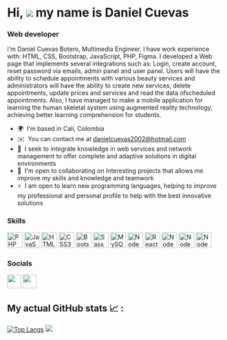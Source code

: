 # Hi, ![](https://user-images.githubusercontent.com/18350557/176309783-0785949b-9127-417c-8b55-ab5a4333674e.gif) my name is Daniel Cuevas

### Web developer

i'm Daniel Cuevas Botero, Multimedia Engineer. I have work experience with: HTML, CSS, Bootstrap, JavaScript, PHP, Figma. I developed a Web page that implements several integrations such as: Login, create account, reset password via emails, admin panel and user panel. Users will have the ability to schedule appointments with various beauty services and administrators will have the ability to create new services, delete appointments, update prices and services and read the data ofscheduled appointments. Also, I have managed to make a mobile application for learning the human skeletal system using augmented reality technology, achieving better learning comprehension for students.

* 🌍  I'm based in Cali, Colombia
* ✉️  You can contact me at [danielcuevas2002@hotmail.com](mailto:danielcuevas2002@hotmail.com)
* 🧠  I seek to integrate knowledge in web services and network management to offer complete and adaptive solutions in digital environments
* 🤝  I'm open to collaborating on Interesting projects that allows me improve my skills and knowledge and teamwork
* ⚡  I am open to learn new programming languages, helping to improve my professional and personal profile to help with the best innovative solutions

### Skills


<p align="left">
<a href="https://www.php.net/" target="_blank" rel="noreferrer"><img src="https://raw.githubusercontent.com/danielcranney/readme-generator/main/public/icons/skills/php-colored.svg" width="36" height="36" alt="PHP" /></a>
<a href="https://developer.mozilla.org/en-US/docs/Web/JavaScript" target="_blank" rel="noreferrer"><img src="https://raw.githubusercontent.com/danielcranney/readme-generator/main/public/icons/skills/javascript-colored.svg" width="36" height="36" alt="JavaScript" /></a>
<a href="https://developer.mozilla.org/en-US/docs/Glossary/HTML5" target="_blank" rel="noreferrer"><img src="https://raw.githubusercontent.com/danielcranney/readme-generator/main/public/icons/skills/html5-colored.svg" width="36" height="36" alt="HTML5" /></a>
<a href="https://www.w3.org/TR/CSS/#css" target="_blank" rel="noreferrer"><img src="https://raw.githubusercontent.com/danielcranney/readme-generator/main/public/icons/skills/css3-colored.svg" width="36" height="36" alt="CSS3" /></a>
<a href="https://getbootstrap.com/" target="_blank" rel="noreferrer"><img src="https://raw.githubusercontent.com/danielcranney/readme-generator/main/public/icons/skills/bootstrap-colored.svg" width="36" height="36" alt="Bootstrap" /></a>
<a href="https://sass-lang.com/" target="_blank" rel="noreferrer"><img src="https://raw.githubusercontent.com/danielcranney/readme-generator/main/public/icons/skills/sass-colored.svg" width="36" height="36" alt="Sass" /></a>
<a href="https://www.mysql.com/" target="_blank" rel="noreferrer"><img src="https://raw.githubusercontent.com/danielcranney/readme-generator/main/public/icons/skills/mysql-colored.svg" width="36" height="36" alt="MySQL" /></a>
<a href="https://nodejs.org/en/" target="_blank" rel="noreferrer"><img src="https://raw.githubusercontent.com/danielcranney/readme-generator/main/public/icons/skills/nodejs-colored.svg" width="36" height="36" alt="NodeJS" /></a>
<a href="https://react.dev" target="_blank" rel="noreferrer"><img src="https://raw.githubusercontent.com/danielcranney/readme-generator/main/public/icons/skills/react-colored.svg" width="36" height="36" alt="ReactJS" /></a>
<a href="https://www.figma.com" target="_blank" rel="noreferrer"><img src="https://raw.githubusercontent.com/danielcranney/readme-generator/main/public/icons/skills/figma.svg" width="36" height="36" alt="NodeJS" /></a>
<a href="https://www.wordpress.com" target="_blank" rel="noreferrer"><img src="https://raw.githubusercontent.com/danielcranney/readme-generator/main/public/icons/skills/wordpress.svg" width="36" height="36" alt="NodeJS" /></a>
<a href="https://www.webflow.com" target="_blank" rel="noreferrer"><img src="https://raw.githubusercontent.com/danielcranney/readme-generator/main/public/icons/skills/webflow.svg" width="36" height="36" alt="NodeJS" /></a>
</p>

### Socials

<p align="left"> <a href="https://www.github.com/Danicubo" target="_blank" rel="noreferrer"><img src="https://raw.githubusercontent.com/danielcranney/readme-generator/main/public/icons/socials/github-dark.svg" width="32" height="32" /></a> <a href="https://www.linkedin.com/in/danicubo/" target="_blank" rel="noreferrer"><img src="https://raw.githubusercontent.com/danielcranney/readme-generator/main/public/icons/socials/linkedin.svg" width="32" height="32" /></a></p>


## My actual GitHub stats :chart_with_upwards_trend: : 
[![Top Langs](https://github-readme-stats-git-masterrstaa-rickstaa.vercel.app/api/top-langs/?username=Danicubo)](https://github.com/anuraghazra/github-readme-stats)
<picture>
  <source
    srcset="https://github-readme-stats.vercel.app/api?username=Danicubo&show_icons=true&theme=dark"
    media="(prefers-color-scheme: dark)"
  />
  <source
    srcset="https://github-readme-stats.vercel.app/api?username=Danicubo&show_icons=true"
    media="(prefers-color-scheme: dark), (prefers-color-scheme: no-preference)"
  />
  <img src="https://github-readme-stats.vercel.app/api?username=Danicubo&show_icons=true" />
</picture>
